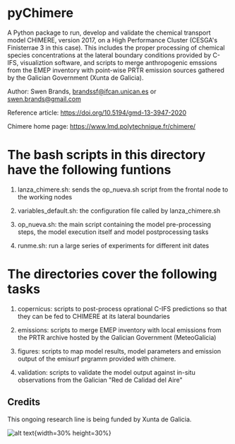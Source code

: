 # pyChimere

A Python package to run, develop and validate the chemical transport
model CHIMERE, version 2017, on a High Performance Cluster (CESGA's
Finisterrae 3 in this case). This includes the proper processing of 
chemical species concentrations at the lateral boundary conditions
provided by C-IFS, visualiztion software, and scripts to merge
anthropogenic emssions from the EMEP inventory with point-wise PRTR
emission sources gathered by the Galician Government (Xunta de Galicia).

Author: Swen Brands, brandssf@ifcan.unican.es or swen.brands@gmail.com

Reference article:  https://doi.org/10.5194/gmd-13-3947-2020

Chimere home page: https://www.lmd.polytechnique.fr/chimere/


# The bash scripts in this directory have the following funtions #######

1. lanza_chimere.sh: sends the op_nueva.sh script from the frontal node
to the working nodes

2. variables_default.sh: the configuration file called by lanza_chimere.sh

3. op_nueva.sh: the main script containing the model pre-processing steps,
the model execution itself and model postprocessing tasks

4. runme.sh: run a large series of experiments for different init dates



# The directories cover the following tasks ############################

1. copernicus: scripts to post-process oprational C-IFS predictions so
that they can be fed to CHIMERE at its lateral boundaries

2. emissions: scripts to merge EMEP inventory with local emissions from
the PRTR archive hosted by the Galician Government (MeteoGalicia)

3. figures: scripts to map model results, model parameters and emission
output of the emisurf prgramm provided with chimere. 

4. validation: scripts to validate the model output against in-situ
observations from the Galician "Red de Calidad del Aire"


Credits
-------
This ongoing research line is being funded by Xunta de Galicia.

![alt text](https://www.xunta.gal/ficheiros/identidade-corporativa/2021/simbolos/simbolo-positivo.svg){width=30% height=30%}

